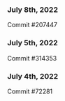 ### July 8th, 2022

Commit #207447

### July 5th, 2022

Commit #314353


### July 4th, 2022

Commit #72281
